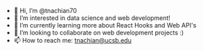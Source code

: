 - 👋 Hi, I’m @tnachian70
- 👀 I’m interested in data science and web development!
- 🌱 I’m currently learning more about React Hooks and Web API's
- 💞️ I’m looking to collaborate on web development projects :)
- 📫 How to reach me: tnachian@ucsb.edu

<!---
tnachian70/tnachian70 is a ✨ special ✨ repository because its `README.md` (this file) appears on your GitHub profile.
You can click the Preview link to take a look at your changes.
--->

